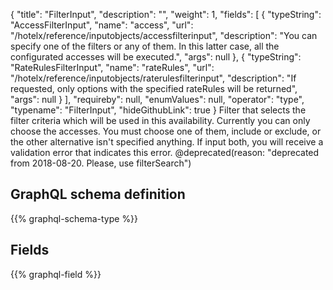 {
  "title": "FilterInput",
  "description": "",
  "weight": 1,
  "fields": [
    {
      "typeString": "AccessFilterInput",
      "name": "access",
      "url": "/hotelx/reference/inputobjects/accessfilterinput",
      "description": "You can specify one of the filters or any of them. In this latter case, all the configurated accesses will be executed.",
      "args": null
    },
    {
      "typeString": "RateRulesFilterInput",
      "name": "rateRules",
      "url": "/hotelx/reference/inputobjects/raterulesfilterinput",
      "description": "If requested, only options with the specified rateRules will be returned",
      "args": null
    }
  ],
  "requireby": null,
  "enumValues": null,
  "operator": "type",
  "typename": "FilterInput",
  "hideGithubLink": true
}
 Filter that selects the filter criteria which will be used in this availability. Currently you can only choose the accesses.
 You must choose one of them, include or exclude, or the other alternative isn't specified anything.
 If input both, you will receive a validation error that indicates this error.
@deprecated(reason: "deprecated from 2018-08-20. Please, use filterSearch")
## GraphQL schema definition

{{% graphql-schema-type %}}

## Fields

{{% graphql-field %}}
